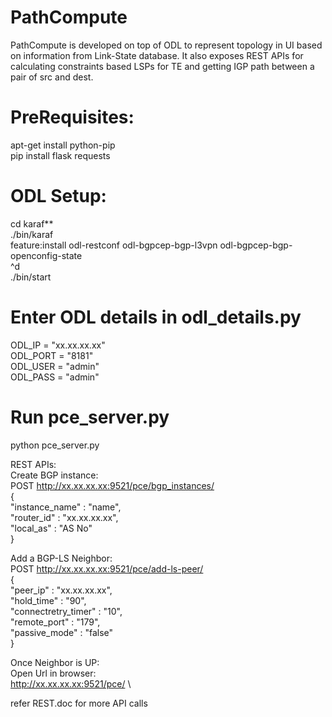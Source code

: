 # PathCompute
PathCompute is developed on top of ODL to represent topology in UI based on information from Link-State database. It also exposes REST APIs for calculating constraints based LSPs for TE and getting IGP path between a pair of src and dest. 

# PreRequisites:
apt-get install python-pip\
pip install flask requests

# ODL Setup:
cd karaf**\
./bin/karaf\
feature:install odl-restconf odl-bgpcep-bgp-l3vpn odl-bgpcep-bgp-openconfig-state \
^d \
./bin/start

# Enter ODL details in odl_details.py
ODL_IP = "xx.xx.xx.xx"\
ODL_PORT = "8181"\
ODL_USER = "admin"\
ODL_PASS = "admin"

# Run pce_server.py
python pce_server.py

REST APIs:\
Create BGP instance:\
POST http://xx.xx.xx.xx:9521/pce/bgp_instances/ \
  {\
    "instance_name" : "name",\
    "router_id" : "xx.xx.xx.xx",\
    "local_as" : "AS No"\
  }
  
Add a BGP-LS Neighbor:\
POST http://xx.xx.xx.xx:9521/pce/add-ls-peer/ \
  {\
    "peer_ip" : "xx.xx.xx.xx",\
    "hold_time" : "90",\
    "connectretry_timer" : "10",\
    "remote_port" : "179",\
    "passive_mode" : "false"\
  }
 
Once Neighbor is UP:\
Open Url in browser:\
http://xx.xx.xx.xx:9521/pce/ \

refer REST.doc for more API calls
